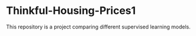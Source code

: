 # Thinkful-Housing-Prices1
This repository is a project comparing different supervised learning models.

